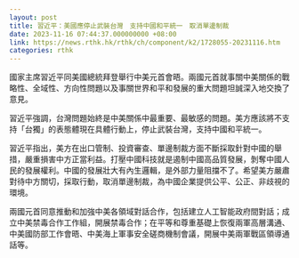 ```yaml
---
layout: post
title: 習近平：美國應停止武裝台灣　支持中國和平統一　取消單邊制裁
date: 2023-11-16 07:44:37.000000000 +08:00
link: https://news.rthk.hk/rthk/ch/component/k2/1728055-20231116.htm
categories: rthk
---
```


國家主席習近平同美國總統拜登舉行中美元首會晤。兩國元首就事關中美關係的戰略性、全域性、方向性問題以及事關世界和平和發展的重大問題坦誠深入地交換了意見。

習近平強調，台灣問題始終是中美關係中最重要、最敏感的問題。美方應該將不支持「台獨」的表態體現在具體行動上，停止武裝台灣，支持中國和平統一。

習近平指出，美方在出口管制、投資審查、單邊制裁方面不斷採取針對中國的舉措，嚴重損害中方正當利益。打壓中國科技就是遏制中國高品質發展，剝奪中國人民的發展權利。中國的發展壯大有內生邏輯，是外部力量阻擋不了。希望美方嚴肅對待中方關切，採取行動，取消單邊制裁，為中國企業提供公平、公正、非歧視的環境。

兩國元首同意推動和加強中美各領域對話合作，包括建立人工智能政府間對話；成立中美禁毒合作工作組，開展禁毒合作；在平等和尊重基礎上恢復兩軍高層溝通、中美國防部工作會晤、中美海上軍事安全磋商機制會議，開展中美兩軍戰區領導通話等。
